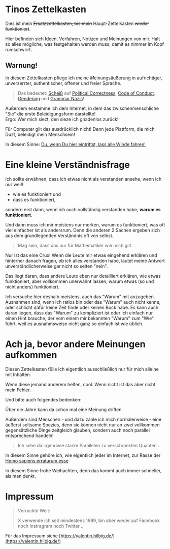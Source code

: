 # Tinos Zettelkasten

Dies ist mein ~~Ersatzzettelkasten, bis mein~~ Haupt-Zettelkasten ~~wieder funktioniert~~.

Hier befinden sich Ideen, Verfahren, Notizen und Meinungen von mir.
Halt so alles mögliche, was festgehalten werden muss, damit es nimmer im Kopf rumschwirrt.


## Warnung!

In diesem Zettelkasten pflege ich *m*eine *M*einungsäußerung in aufrichtiger, unverzerrter, authentischer, offener und freier Sprache.

> Das bedeutet: [Scheiß](https://dict.leo.org/german-english/fuck) auf [Political Correctness](https://de.wikipedia.org/wiki/Idiotes), [Code of Conduct](https://de.wikipedia.org/wiki/Verhaltenskodex), [Gendering](https://de.wikipedia.org/wiki/Gendern) und [Grammar Nazis](https://www.urbandictionary.com/define.php?term=Grammar%20Nazi)!

Außerdem enstamme ich dem Internet, in dem das zwischenmenschliche "Sie" die erste Beleidigungsform darstellte!  
Ergo: Wer mich siezt, den sieze ich gnadenlos zurück!

Für Computer gilt das ausdrücklich nicht!  Denn jede Plattform, die mich Duzt, beleidigt mein Menschsein!

In diesem Sinne: [Du, wenn Du hier eintrittst, lass alle Winde fahren!](https://www.google.de/search?q=%22ob+des+Windes%2C+Dem+F%C3%BChrer+an%22)


# Eine kleine Verständnisfrage

Ich sollte erwähnen, dass ich etwas nicht als verstanden ansehe, wenn ich nur weiß

- wie es funktioniert und
- dass es funktioniert,

sondern erst dann, wenn ich auch vollständig verstanden habe, **warum es funktioniert**.

Und dann muss ich mir meistens nur merken, warum es funktioniert, was oft viel einfacher ist als andersrum.
Denn die anderen 2 Sachen ergeben sich aus dem grundlegenden Verständnis oft von selbst.

> Mag sein, dass das nur für Mathematiker wie mich gilt.

Nur ist das eine Crux!  Wenn die Leute mir etwas eingehend erklären und hinterher danach fragen,
ob ich alles verstanden habe, lautet meine Antwort unverständlicherweise gar nicht so selten "nein".

Das liegt daran, dass andere Leute eben nur detailliert erklären, wie etwas funktioniert,
aber vollkommen unerwähnt lassen, warum etwas (so und nicht anders) funktioniert.

Ich versuche hier deshalb meistens, auch das "Warum" mit anzugeben.
Ausnahmen sind, wenn ich ratlos bin oder das "Warum" auch nicht kenne, oder schlicht dafür
keine Zeit finde oder keinen Bock habe.  Es kann auch daran liegen, dass das "Warum" zu
kompliziert ist oder ich einfach nur einen Hint brauche, der vom einem mir bekannten
"Warum" zum "Wie" führt, weil es ausnahmsweise nicht ganz so einfach ist wie üblich.


# Ach ja, bevor andere Meinungen aufkommen

Diesen Zettelkasten fülle ich eigentlich ausschließlich nur für mich alleine mit Inhalten.

Wenn diese jemand anderem helfen, cool.  Wenn nicht ist das aber nicht mein Fehler.

Und bitte auch folgendes bedenken:

Über die Jahre kann da schon mal eine Meinung driften.

Außerdem sind Menschen - und dazu zähle ich mich normalerweise - eine äußerst seltsame Spezies,
denn sie können nicht nur an zwei vollkommen gegensätzliche Dinge zeitgleich glauben,
sondern auch noch parallel entsprechend handeln!

> Ich sehe da irgendwie starke Parallelen zu verschränkten Quanten ..

In diesem Sinne gehöre ich, wie eigentlich jeder im Internet, zur Rasse der
[Homo sapiens erraturum esse](https://translate.google.com/?sl=la&text=Homo%20sapiens%20erraturum%20esse)

In diesem Sinne frohe Weihachten, denn das kommt auch immer schneller, als man denkt.


# Impressum

> Verrückte Welt:
>
> X verwende ich seit mindestens 1989,
> bin aber weder auf Facebook noch Instragram noch Twitter ..

Für das Impressum siehe [https://valentin.hilbig.de/](https://valentin.hilbig.de/)
